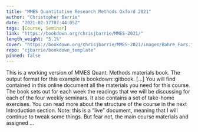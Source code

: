 ```yaml
---
title: "MMES Quantitative Research Methods Oxford 2021"
author: "Christopher Barrie"
date: "2021-02-17T07:44:05Z"
tags: [Course, Seminar]
link: "https://bookdown.org/chrisjbarrie/MMES-2021/"
length_weight: "5.1%"
cover: "https://bookdown.org/chrisjbarrie/MMES-2021/images/Bahre_Fars.jpeg"
repo: "cjbarrie/bookdown_template"
pinned: false
---
```


This is a working version of MMES Quant. Methods materials book. The output format for this example is bookdown::gitbook. [...] You will find contained in this online document all the materials you need for this course. The book sets out for each week the readings that we will be discussing for each of the four weekly seminars. It also contains a set of take-home exercises. You can read more about the structure of the course in the next Introduction section. Note: this is a “live” document, meaning that I will continue to tweak some things. But fear not, the main course materials and assigned  ...
